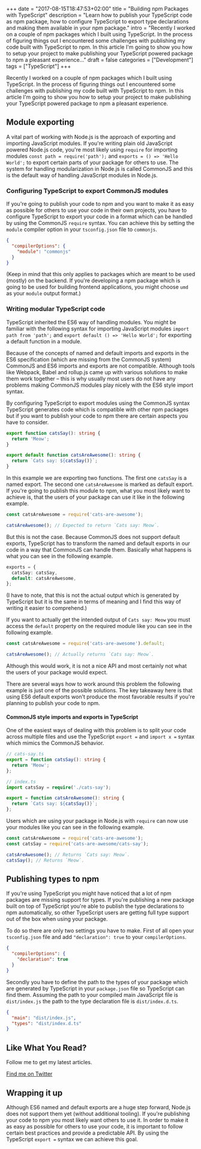 +++
date = "2017-08-15T18:47:53+02:00"
title = "Building npm Packages with TypeScript"
description = "Learn how to publish your TypeScript code as npm package, how to configure TypeScript to export type declarations and making them available in your npm package."
intro = "Recently I worked on a couple of npm packages which I built using TypeScript. In the process of figuring things out I encountered some challenges with publishing my code built with TypeScript to npm. In this article I'm going to show you how to setup your project to make publishing your TypeScript powered package to npm a pleasant experience..."
draft = false
categories = ["Development"]
tags = ["TypeScript"]
+++

Recently I worked on a couple of npm packages which I built using TypeScript. In the process of figuring things out I encountered some challenges with publishing my code built with TypeScript to npm. In this article I'm going to show you how to setup your project to make publishing your TypeScript powered package to npm a pleasant experience.

## Module exporting

A vital part of working with Node.js is the approach of exporting and importing JavaScript modules. If you're writing plain old JavaScript powered Node.js code, you're most likely using `require` for importing modules `const path = require('path');` and `exports = () => 'Hello World';` to export certain parts of your package for others to use. The system for handling modularization in Node.js is called CommonJS and this is the default way of handling JavaScript modules in Node.js.

### Configuring TypeScript to export CommonJS modules

If you're going to publish your code to npm and you want to make it as easy as possible for others to use your code in their own projects, you have to configure TypeScript to export your code in a format which can be handled by using the CommonJS `require` syntax. You can achieve this by setting the `module` compiler option in your `tsconfig.json` file to `commonjs`.

```json
{
  "compilerOptions": {
    "module": "commonjs"
  }
}
```

(Keep in mind that this only applies to packages which are meant to be used (mostly) on the backend. If you're developing a npm package which is going to be used for building frontend applications, you might choose `umd` as your `module` output format.)

### Writing modular TypeScript code

TypeScript inherited the ES6 way of handling modules. You might be familiar with the following syntax for importing JavaScript modules `import path from 'path';` and `export default () => 'Hello World';` for exporting a default function in a module.

Because of the concepts of named and default imports and exports in the ES6 specification (which are missing from the CommonJS system) CommonJS and ES6 imports and exports are not compatible. Although tools like Webpack, Babel and rollup.js came up with various solutions to make them work together – this is why usually most users do not have any problems making CommonJS modules play nicely with the ES6 style import syntax.

By configuring TypeScript to export modules using the CommonJS syntax TypeScript generates code which is compatible with other npm packages but if you want to publish your code to npm there are certain aspects you have to consider.

```ts
export function catsSay(): string {
  return 'Meow';
}

export default function catsAreAwesome(): string {
  return `Cats say: ${catsSay()}`;
}
```

In this example we are exporting two functions. The first one `catsSay` is a named export. The second one `catsAreAwesome` is marked as default export. If you're going to publish this module to npm, what you most likely want to achieve is, that the users of your package can use it like in the following example.

```ts
const catsAreAwesome = require('cats-are-awesome');

catsAreAwesome(); // Expected to return `Cats say: Meow`.
```

But this is not the case. Because CommonJS does not support default exports, TypeScript has to transform the named and default exports in our code in a way that CommonJS can handle them. Basically what happens is what you can see in the following example.

```ts
exports = {
  catsSay: catsSay,
  default: catsAreAwesome,
};
```

(I have to note, that this is not the actual output which is generated by TypeScript but it is the same in terms of meaning and I find this way of writing it easier to comprehend.)

If you want to actually get the intended output of `Cats say: Meow` you must access the `default` property on the required module like you can see in the following example.

```ts
const catsAreAwesome = require('cats-are-awesome').default;

catsAreAwesome(); // Actually returns `Cats say: Meow`.
```

Although this would work, it is not a nice API and most certainly not what the users of your package would expect.

There are several ways how to work around this problem the following example is just one of the possible solutions. The key takeaway here is that using ES6 default exports won't produce the most favorable results if you're planning to publish your code to npm.

#### CommonJS style imports and exports in TypeScript

One of the easiest ways of dealing with this problem is to split your code across multiple files and use the TypeScript `export =` and `import x =` syntax which mimics the CommonJS behavior.

```ts
// cats-say.ts
export = function catsSay(): string {
  return 'Meow';
};
```

```ts
// index.ts
import catsSay = require('./cats-say');

export = function catsAreAwesome(): string {
  return `Cats say: ${catsSay()}`;
};
```

Users which are using your package in Node.js with `require` can now use your modules like you can see in the following example.

```ts
const catsAreAwesome = require('cats-are-awesome');
const catsSay = require('cats-are-awesome/cats-say');

catsAreAwesome(); // Returns `Cats say: Meow`.
catsSay(); // Returns `Meow`.
```

## Publishing types to npm

If you're using TypeScript you might have noticed that a lot of npm packages are missing support for types. If you're publishing a new package built on top of TypeScript you're able to publish the type declarations to npm automatically, so other TypeScript users are getting full type support out of the box when using your package.

To do so there are only two settings you have to make. First of all open your `tsconfig.json` file and add `"declaration": true` to your `compilerOptions`.

```json
{
  "compilerOptions": {
    "declaration": true
  }
}
```

Secondly you have to define the path to the types of your package which are generated by TypeScript in your `package.json` file so TypeScript can find them. Assuming the path to your compiled main JavaScript file is `dist/index.js` the path to the type declaration file is `dist/index.d.ts`.

```json
{
  "main": "dist/index.js",
  "types": "dist/index.d.ts"
}
```

<div class="c-content__broad">
  <div class="c-twitter-teaser">
    <div class="c-twitter-teaser__content">
      <h2 class="c-twitter-teaser__headline">Like What You Read?</h2>
      <p class="c-twitter-teaser__body">
        Follow me to get my latest articles.
      </p>
      <a class="c-button c-button--outline c-twitter-teaser__button" rel="nofollow" href="https://twitter.com/maoberlehner" data-event-category="link" data-event-action="click: contact" data-event-label="Twitter (article content)">
        Find me on Twitter
      </a>
    </div>
  </div>
</div>

## Wrapping it up

Although ES6 named and default exports are a huge step forward, Node.js does not support them yet (without additional tooling). If you're publishing your code to npm you most likely want others to use it. In order to make it as easy as possible for others to use your code, it is important to follow certain best practices and provide a predictable API. By using the TypeScript `export =` syntax we can achieve this goal.
